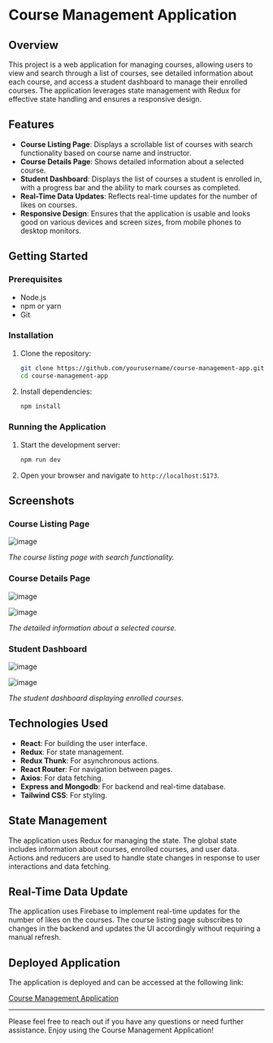# Course Management Application

## Overview
This project is a web application for managing courses, allowing users to view and search through a list of courses, see detailed information about each course, and access a student dashboard to manage their enrolled courses. The application leverages state management with Redux for effective state handling and ensures a responsive design.

## Features
- **Course Listing Page**: Displays a scrollable list of courses with search functionality based on course name and instructor.
- **Course Details Page**: Shows detailed information about a selected course.
- **Student Dashboard**: Displays the list of courses a student is enrolled in, with a progress bar and the ability to mark courses as completed.
- **Real-Time Data Updates**: Reflects real-time updates for the number of likes on courses.
- **Responsive Design**: Ensures that the application is usable and looks good on various devices and screen sizes, from mobile phones to desktop monitors.

## Getting Started

### Prerequisites
- Node.js
- npm or yarn
- Git

### Installation
1. Clone the repository:
    ```bash
    git clone https://github.com/yourusername/course-management-app.git
    cd course-management-app
    ```
2. Install dependencies:
    ```bash
    npm install
    ```

### Running the Application
1. Start the development server:
    ```bash
    npm run dev
    ```
2. Open your browser and navigate to `http://localhost:5173`.

## Screenshots

### Course Listing Page
![image](https://github.com/gyanavardhana/Alemeno-assignment/assets/89439095/ecf72570-98ef-46d4-8029-5f82e635b161)

*The course listing page with search functionality.*

### Course Details Page
![image](https://github.com/gyanavardhana/Alemeno-assignment/assets/89439095/56960d33-96b3-43ca-a8a6-6d0913f211d4)

![image](https://github.com/gyanavardhana/Alemeno-assignment/assets/89439095/e5138fd6-4653-4504-a723-f907cf891534)

*The detailed information about a selected course.*

### Student Dashboard
![image](https://github.com/gyanavardhana/Alemeno-assignment/assets/89439095/5a969eac-c091-478b-b3a7-d58a460db1ab)

![image](https://github.com/gyanavardhana/Alemeno-assignment/assets/89439095/3b34a455-f550-40ce-9379-ac319f3afb50)

*The student dashboard displaying enrolled courses.*

## Technologies Used
- **React**: For building the user interface.
- **Redux**: For state management.
- **Redux Thunk**: For asynchronous actions.
- **React Router**: For navigation between pages.
- **Axios**: For data fetching.
- **Express and Mongodb**: For backend and real-time database.
- **Tailwind CSS**: For styling.

## State Management
The application uses Redux for managing the state. The global state includes information about courses, enrolled courses, and user data. Actions and reducers are used to handle state changes in response to user interactions and data fetching.

## Real-Time Data Update
The application uses Firebase to implement real-time updates for the number of likes on the courses. The course listing page subscribes to changes in the backend and updates the UI accordingly without requiring a manual refresh.


## Deployed Application
The application is deployed and can be accessed at the following link:

[Course Management Application](https://peppy-chaja-d2154c.netlify.app/)

---

Please feel free to reach out if you have any questions or need further assistance. Enjoy using the Course Management Application!
